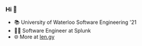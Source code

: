 ### Hi 👋

<!--![Michael's statistics](https://github-readme-stats.vercel.app/api?username=ItsSynergi&count_private=true&include_all_commits=true)-->

<!--![Michael's languages](https://github-readme-stats.vercel.app/api/top-langs/?username=ItsSynergi&layout=compact)-->

- 📚 University of Waterloo Software Engineering '21
- 👨‍💻 Software Engineer at Splunk
- 🌐 More at [len.gy](https://len.gy/)
